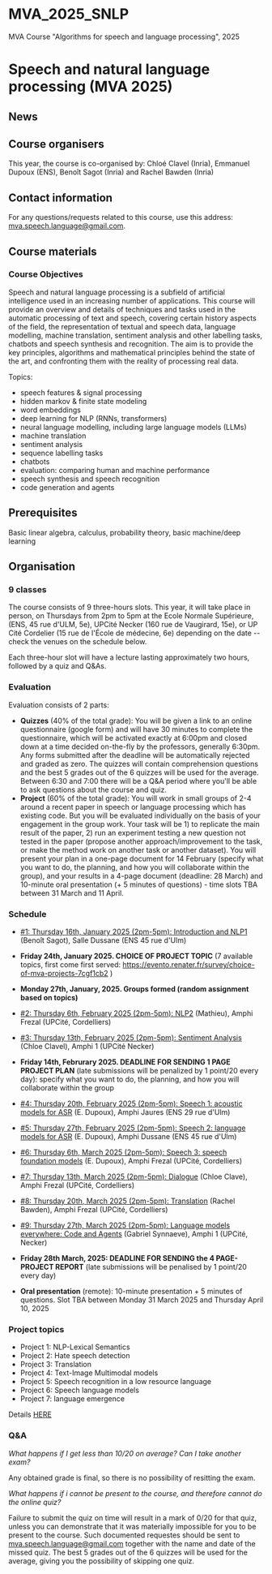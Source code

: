 # MVA_2025_SNLP
MVA Course "Algorithms for speech and language processing", 2025 

# Speech and natural language processing (MVA 2025)

## News


## Course organisers

This year, the course is co-organised by: Chloé Clavel (Inria), Emmanuel Dupoux (ENS), Benoît Sagot (Inria) and Rachel Bawden (Inria) 


## Contact information

For any questions/requests related to this course, use this address: mva.speech.language@gmail.com.

## Course materials

### Course Objectives

Speech and natural language processing is a subfield of artificial intelligence used in an increasing number of applications. This course will provide an overview and details of techniques and tasks used in the automatic processing of text and speech, covering certain history aspects of the field, the representation of textual and speech data, language modelling, machine translation, sentiment analysis and other labelling tasks, chatbots and speech synthesis and recognition. The aim is to provide the key principles, algorithms and mathematical principles behind the state of the art, and confronting them with the reality of processing real data. 

Topics:

- speech features & signal processing
- hidden markov & finite state modeling
- word embeddings
- deep learning for NLP (RNNs, transformers)
- neural language modelling, including large language models (LLMs)
- machine translation
- sentiment analysis
- sequence labelling tasks
- chatbots
- evaluation: comparing human and machine performance
- speech synthesis and speech recognition
- code generation and agents


## Prerequisites

Basic linear algebra, calculus, probability theory, basic machine/deep learning

## Organisation

### 9 classes

The course consists of 9 three-hours slots. This year, it will take place in person, on Thursdays from 2pm to 5pm at the Ecole Normale Supérieure, (ENS, 45 rue d'ULM, 5e), UPCité Necker (160 rue de Vaugirard, 15e), or UP Cité Cordelier (15 rue de l'École de médecine, 6e) depending on the date -- check the venues on the schedule below.

Each three-hour slot will have a lecture lasting approximately two hours, followed by a quiz and Q&As.

### Evaluation

Evaluation consists of 2 parts:
- **Quizzes** (40% of the total grade): You will be given a link to an online questionnaire (google form) and will have 30 minutes to complete the questionnaire, which will be activated exactly at 6:00pm and closed down at a time decided on-the-fly by the professors, generally 6:30pm. Any forms submitted after the deadline will be automatically rejected and graded as zero. The quizzes will contain comprehension questions and the best 5 grades out of the 6 quizzes will be used for the average. Between 6:30 and 7:00 there will be a Q&A period where you'll be able to ask questions about the course and quiz.
- **Project** (60% of the total grade): You will work in small groups of 2-4 around a recent paper in speech or language processing which has existing code. But you will be evaluated individually on the basis of your engagement in the group work. Your task will be 1) to replicate the main result of the paper, 2) run an experiment testing a new question not tested in the paper (propose another approach/improvement to the task, or make the method work on another task or another dataset). You will present your plan in a one-page document for 14 February (specify what you want to do, the planning, and how you will collaborate within the group), and your results in a 4-page document (deadline: 28 March) and 10-minute oral presentation (+ 5 minutes of questions) - time slots TBA between 31 March and 11 April.

### Schedule

- [#1: Thursday  16th, January  2025 (2pm-5pm): Introduction and NLP1](https://github.com/chloedaphne/MVA_2025_SNLP/tree/main/Course_%231) (Benoît Sagot), Salle Dussane (ENS 45 rue d'Ulm)
- **Friday 24th, January 2025. CHOICE OF PROJECT TOPIC** (7 available topics, first come first served: https://evento.renater.fr/survey/choice-of-mva-projects-7cgf1cb2 )  
- **Monday 27th, January, 2025. Groups formed (random assignment based on topics)**
- [#2: Thursday 6th, February 2025 (2pm-5pm): NLP2](https://github.com/chloedaphne/MVA_2025_SNLP/tree/main/Course_%232) (Mathieu), Amphi Frezal (UPCité, Cordelliers)
- [#3: Thursday 13th, February 2025 (2pm-5pm): Sentiment Analysis](https://github.com/chloedaphne/MVA_2025_SNLP/tree/main/Course_%233) (Chloe Clavel), Amphi 1 (UPCité Necker)
- **Friday 14th, Februrary 2025. DEADLINE FOR SENDING 1 PAGE PROJECT PLAN**  (late submissions will be penalized by 1 point/20 every day): specify what you want to do, the planning, and how you will collaborate within the group
- [#4: Thursday 20th, February 2025 (2pm-5pm): Speech 1: acoustic models for ASR](https://github.com/chloedaphne/MVA_2025_SNLP/tree/main/Course_%234) (E. Dupoux), Amphi Jaures (ENS 29 rue d'Ulm)
- [#5: Thursday 27th, February 2025 (2pm-5pm): Speech 2: language models for ASR](https://github.com/chloedaphne/MVA_2025_SNLP/tree/main/Course_%235) (E. Dupoux), Amphi Dussane (ENS 45 rue d'Ulm)
- [#6: Thursday 6th, March 2025 (2pm-5pm): Speech 3: speech foundation models](https://github.com/chloedaphne/MVA_2025_SNLP/tree/main/Course_%236) (E. Dupoux), Amphi Frezal (UPCité, Cordelliers)

- [#7: Thursday 13th, March 2025 (2pm-5pm): Dialogue](https://github.com/chloedaphne/MVA_2025_SNLP/tree/main/Course_%237) (Chloe Clave), Amphi Frezal (UPCité, Cordelliers)
- [#8: Thursday 20th, March 2025 (2pm-5pm): Translation](https://github.com/chloedaphne/MVA_2025_SNLP/tree/main/Course_%238) (Rachel Bawden), Amphi Frezal (UPCité, Cordelliers)
- [#9: Thursday 27th, March 2025 (2pm-5pm): Language models everywhere: Code and Agents](https://github.com/chloedaphne/MVA_2025_SNLP/tree/main/Course_%239) (Gabriel Synnaeve), Amphi 1 (UPCité, Necker)

- **Friday 28th March, 2025: DEADLINE FOR SENDING the 4 PAGE-PROJECT REPORT** (late submissions will be penalised by 1 point/20 every day)

- **Oral presentation** (remote): 10-minute presentation + 5 minutes of questions. Slot TBA between Monday 31 March 2025 and Thursday April 10, 2025


### Project topics

- Project 1:  NLP-Lexical Semantics 
- Project 2: Hate speech detection 
- Project 3: Translation 
- Project 4: Text-Image Multimodal models
- Project 5: Speech recognition in a low resource language
- Project 6: Speech language models
- Project 7: language emergence

Details [HERE](https://github.com/chloedaphne/MVA_2025_SNLP/tree/main/Project_topics) 

### Q&A

_What happens if I get less than 10/20 on average? Can I take another exam?_

Any obtained grade is final, so there is no possibility of resitting the exam.

_What happens if i cannot be present to the course, and therefore cannot do the online quiz?_

Failure to submit the quiz on time will result in a mark of 0/20 for that quiz, unless you can demonstrate that it was materially impossible for you to be present to the course. Such documented requestes should be sent to mva.speech.language@gmail.com together with the name and date of the missed quiz. The best 5 grades out of the 6 quizzes will be used for the average, giving you the possibility of skipping one quiz.



